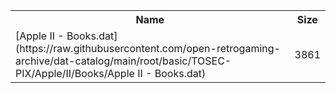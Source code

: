 <table>
<tr><th>Name</th><th>Size</th></tr>
<tr><td>[Apple II - Books.dat](https://raw.githubusercontent.com/open-retrogaming-archive/dat-catalog/main/root/basic/TOSEC-PIX/Apple/II/Books/Apple II - Books.dat)</td><td>3861</td></tr>
</table>
